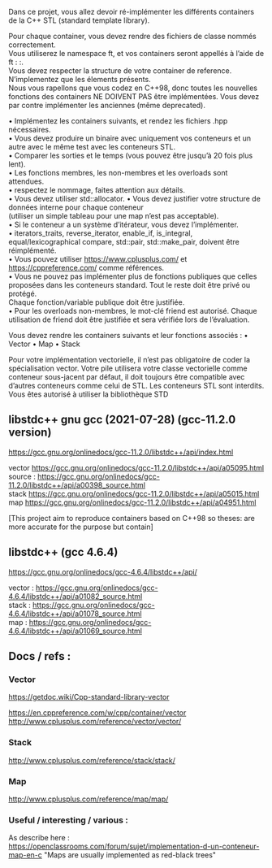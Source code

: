 Dans ce projet, vous allez devoir ré-implémenter les différents containers de la C++ STL (standard template library).  

Pour chaque container, vous devez rendre des fichiers de classe nommés correctement.  
Vous utiliserez le namespace ft, et vos containers seront appellés à l’aide de ft : :<container>.  
Vous devez respecter la structure de votre container de reference.   
N’implementez que les élements présents.  
Nous vous rapellons que vous codez en C++98, donc toutes les nouvelles fonctions des containers NE DOIVENT PAS être implémentées. 
Vous devez par contre implémenter les anciennes (même deprecated).  

• Implémentez les containers suivants, et rendez les fichiers <container>.hpp nécessaires.  
• Vous devez produire un binaire avec uniquement vos conteneurs et un autre avec le même test avec les conteneurs STL.  
• Comparer les sorties et le temps (vous pouvez être jusqu’à 20 fois plus lent).  
• Les fonctions membres, les non-membres et les overloads sont attendues.  
• respectez le nommage, faites attention aux détails.  
• Vous devez utiliser std::allocator. 
• Vous devez justifier votre structure de données interne pour chaque conteneur  
(utiliser un simple tableau pour une map n’est pas acceptable).  
• Si le conteneur a un système d’itérateur, vous devez l’implémenter.  
• iterators_traits, 
reverse_iterator, 
enable_if, 
is_integral, 
equal/lexicographical compare, 
std::pair, 
std::make_pair, doivent être réimplémenté.  
• Vous pouvez utiliser https://www.cplusplus.com/ et https://cppreference.com/ comme références.  
• Vous ne pouvez pas implémenter plus de fonctions publiques que celles proposées dans les conteneurs standard. 
Tout le reste doit être privé ou protégé.  
Chaque fonction/variable publique doit être justifiée.  
• Pour les overloads non-membres, le mot-clé friend est autorisé. 
Chaque utilisation de friend doit être justifiée et sera vérifiée lors de l’évaluation.  
 
Vous devez rendre les containers suivants et leur fonctions associés :
• Vector
• Map
• Stack

Pour votre implémentation vectorielle, il n’est pas obligatoire de coder la spécialisation vector<bool>.
Votre pile utilisera votre classe vectorielle comme conteneur sous-jacent par défaut, il doit
toujours être compatible avec d’autres conteneurs comme celui de STL.
Les conteneurs STL sont interdits.
Vous êtes autorisé à utiliser la bibliothèque STD

## libstdc++ gnu gcc (2021-07-28) (gcc-11.2.0 version)  
https://gcc.gnu.org/onlinedocs/gcc-11.2.0/libstdc++/api/index.html    
  
vector https://gcc.gnu.org/onlinedocs/gcc-11.2.0/libstdc++/api/a05095.html   
source : https://gcc.gnu.org/onlinedocs/gcc-11.2.0/libstdc++/api/a00398_source.html  
stack https://gcc.gnu.org/onlinedocs/gcc-11.2.0/libstdc++/api/a05015.html    
map   https://gcc.gnu.org/onlinedocs/gcc-11.2.0/libstdc++/api/a04951.html   

[This project aim to reproduce containers based on C++98 so theses: are more accurate for the purpose but contain]  
## libstdc++  (gcc 4.6.4)   
https://gcc.gnu.org/onlinedocs/gcc-4.6.4/libstdc++/api/   
  
vector : https://gcc.gnu.org/onlinedocs/gcc-4.6.4/libstdc++/api/a01082_source.html  
stack  : https://gcc.gnu.org/onlinedocs/gcc-4.6.4/libstdc++/api/a01078_source.html  
map    : https://gcc.gnu.org/onlinedocs/gcc-4.6.4/libstdc++/api/a01069_source.html   

## Docs / refs :  

### Vector   
https://getdoc.wiki/Cpp-standard-library-vector

https://en.cppreference.com/w/cpp/container/vector
http://www.cplusplus.com/reference/vector/vector/ 

### Stack    
http://www.cplusplus.com/reference/stack/stack/ 

### Map  
http://www.cplusplus.com/reference/map/map/  

### Useful / interesting / various :   
As describe here : https://openclassrooms.com/forum/sujet/implementation-d-un-conteneur-map-en-c
"Maps are usually implemented as red-black trees"
